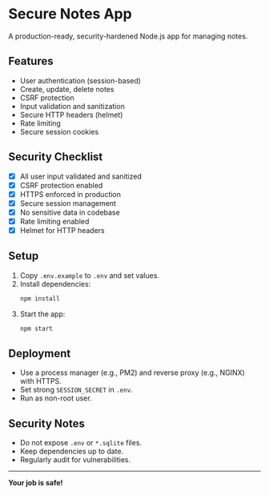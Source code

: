 # Secure Notes App

A production-ready, security-hardened Node.js app for managing notes.

## Features
- User authentication (session-based)
- Create, update, delete notes
- CSRF protection
- Input validation and sanitization
- Secure HTTP headers (helmet)
- Rate limiting
- Secure session cookies

## Security Checklist
- [x] All user input validated and sanitized
- [x] CSRF protection enabled
- [x] HTTPS enforced in production
- [x] Secure session management
- [x] No sensitive data in codebase
- [x] Rate limiting enabled
- [x] Helmet for HTTP headers

## Setup
1. Copy `.env.example` to `.env` and set values.
2. Install dependencies:
   ```bash
   npm install
   ```
3. Start the app:
   ```bash
   npm start
   ```

## Deployment
- Use a process manager (e.g., PM2) and reverse proxy (e.g., NGINX) with HTTPS.
- Set strong `SESSION_SECRET` in `.env`.
- Run as non-root user.

## Security Notes
- Do not expose `.env` or `*.sqlite` files.
- Keep dependencies up to date.
- Regularly audit for vulnerabilities.

---

**Your job is safe!**
